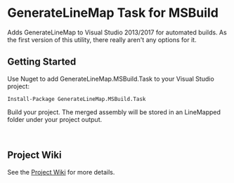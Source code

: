 GenerateLineMap Task for MSBuild
=====================================

Adds GenerateLineMap to Visual Studio 2013/2017 for automated builds.
As the first version of this utility, there really aren't any options for it.

Getting Started
---------------

Use Nuget to add GenerateLineMap.MSBuild.Task to your Visual Studio project:

```
Install-Package GenerateLineMap.MSBuild.Task
```

Build your project. The merged assembly will be stored in an LineMapped folder under your project output.

<br />

Project Wiki
------------

See the [Project Wiki](https://github.com/drventure/GenerateLineMap-MSBuild-Task/wiki) for more details.
